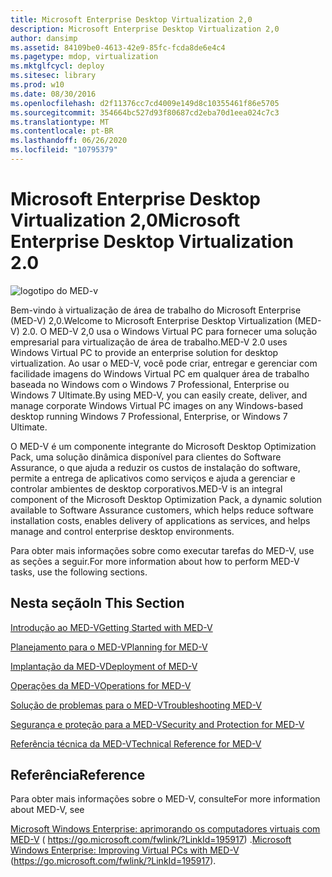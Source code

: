 ```yaml
---
title: Microsoft Enterprise Desktop Virtualization 2,0
description: Microsoft Enterprise Desktop Virtualization 2,0
author: dansimp
ms.assetid: 84109be0-4613-42e9-85fc-fcda8de6e4c4
ms.pagetype: mdop, virtualization
ms.mktglfcycl: deploy
ms.sitesec: library
ms.prod: w10
ms.date: 08/30/2016
ms.openlocfilehash: d2f11376cc7cd4009e149d8c10355461f86e5705
ms.sourcegitcommit: 354664bc527d93f80687cd2eba70d1eea024c7c3
ms.translationtype: MT
ms.contentlocale: pt-BR
ms.lasthandoff: 06/26/2020
ms.locfileid: "10795379"
---
```

# <span data-ttu-id="cebdf-103">Microsoft Enterprise Desktop Virtualization 2,0</span><span class="sxs-lookup"><span data-stu-id="cebdf-103">Microsoft Enterprise Desktop Virtualization 2.0</span></span>


![logotipo do MED-v](images/med-v2logo.gif)

<span data-ttu-id="cebdf-105">Bem-vindo à virtualização de área de trabalho do Microsoft Enterprise (MED-V) 2,0.</span><span class="sxs-lookup"><span data-stu-id="cebdf-105">Welcome to Microsoft Enterprise Desktop Virtualization (MED-V) 2.0.</span></span> <span data-ttu-id="cebdf-106">O MED-V 2,0 usa o Windows Virtual PC para fornecer uma solução empresarial para virtualização de área de trabalho.</span><span class="sxs-lookup"><span data-stu-id="cebdf-106">MED-V 2.0 uses Windows Virtual PC to provide an enterprise solution for desktop virtualization.</span></span> <span data-ttu-id="cebdf-107">Ao usar o MED-V, você pode criar, entregar e gerenciar com facilidade imagens do Windows Virtual PC em qualquer área de trabalho baseada no Windows com o Windows 7 Professional, Enterprise ou Windows 7 Ultimate.</span><span class="sxs-lookup"><span data-stu-id="cebdf-107">By using MED-V, you can easily create, deliver, and manage corporate Windows Virtual PC images on any Windows-based desktop running Windows 7 Professional, Enterprise, or Windows 7 Ultimate.</span></span>

<span data-ttu-id="cebdf-108">O MED-V é um componente integrante do Microsoft Desktop Optimization Pack, uma solução dinâmica disponível para clientes do Software Assurance, o que ajuda a reduzir os custos de instalação do software, permite a entrega de aplicativos como serviços e ajuda a gerenciar e controlar ambientes de desktop corporativos.</span><span class="sxs-lookup"><span data-stu-id="cebdf-108">MED-V is an integral component of the Microsoft Desktop Optimization Pack, a dynamic solution available to Software Assurance customers, which helps reduce software installation costs, enables delivery of applications as services, and helps manage and control enterprise desktop environments.</span></span>

<span data-ttu-id="cebdf-109">Para obter mais informações sobre como executar tarefas do MED-V, use as seções a seguir.</span><span class="sxs-lookup"><span data-stu-id="cebdf-109">For more information about how to perform MED-V tasks, use the following sections.</span></span>

## <span data-ttu-id="cebdf-110">Nesta seção</span><span class="sxs-lookup"><span data-stu-id="cebdf-110">In This Section</span></span>


[<span data-ttu-id="cebdf-111">Introdução ao MED-V</span><span class="sxs-lookup"><span data-stu-id="cebdf-111">Getting Started with MED-V</span></span>](getting-started-with-med-vmedv2.md)

[<span data-ttu-id="cebdf-112">Planejamento para o MED-V</span><span class="sxs-lookup"><span data-stu-id="cebdf-112">Planning for MED-V</span></span>](planning-for-med-v.md)

[<span data-ttu-id="cebdf-113">Implantação da MED-V</span><span class="sxs-lookup"><span data-stu-id="cebdf-113">Deployment of MED-V</span></span>](deployment-of-med-v.md)

[<span data-ttu-id="cebdf-114">Operações da MED-V</span><span class="sxs-lookup"><span data-stu-id="cebdf-114">Operations for MED-V</span></span>](operations-for-med-v.md)

[<span data-ttu-id="cebdf-115">Solução de problemas para o MED-V</span><span class="sxs-lookup"><span data-stu-id="cebdf-115">Troubleshooting MED-V</span></span>](troubleshooting-med-vmedv2.md)

[<span data-ttu-id="cebdf-116">Segurança e proteção para a MED-V</span><span class="sxs-lookup"><span data-stu-id="cebdf-116">Security and Protection for MED-V</span></span>](security-and-protection-for-med-v.md)

[<span data-ttu-id="cebdf-117">Referência técnica da MED-V</span><span class="sxs-lookup"><span data-stu-id="cebdf-117">Technical Reference for MED-V</span></span>](technical-reference-for-med-v.md)

## <span data-ttu-id="cebdf-118">Referência</span><span class="sxs-lookup"><span data-stu-id="cebdf-118">Reference</span></span>


<span data-ttu-id="cebdf-119">Para obter mais informações sobre o MED-V, consulte</span><span class="sxs-lookup"><span data-stu-id="cebdf-119">For more information about MED-V, see</span></span>

<span data-ttu-id="cebdf-120">[Microsoft Windows Enterprise: aprimorando os computadores virtuais com MED-V](https://go.microsoft.com/fwlink/?LinkId=195917) ( https://go.microsoft.com/fwlink/?LinkId=195917) .</span><span class="sxs-lookup"><span data-stu-id="cebdf-120">[Microsoft Windows Enterprise: Improving Virtual PCs with MED-V](https://go.microsoft.com/fwlink/?LinkId=195917) (https://go.microsoft.com/fwlink/?LinkId=195917).</span></span>

 

 





